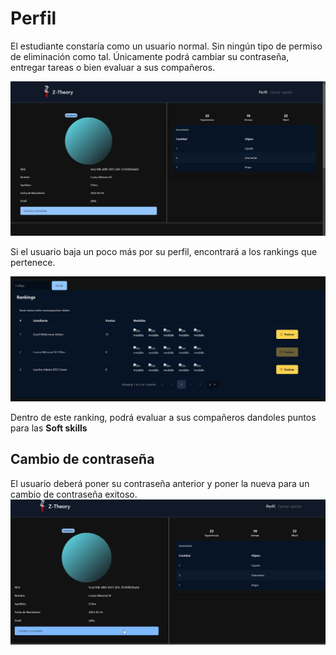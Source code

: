 # Perfil

El estudiante constaría como un usuario normal. Sin ningún tipo de permiso de eliminación como tal. Únicamente podrá cambiar su contraseña, entregar tareas o bien evaluar a sus compañeros.

![Ejemplo de perfil del estudiante](../../images/student/profile/student_profile.png)

Si el usuario baja un poco más por su perfil, encontrará a los rankings que pertenece.

![Ranking de estudiante](../../images/student/profile/student_ranking.png)

Dentro de este ranking, podrá evaluar a sus compañeros dandoles puntos para las **Soft skills**

## Cambio de contraseña

El usuario deberá poner su contraseña anterior y poner la nueva para un cambio de contraseña exitoso.
![Cambio de contraseña del usuario](../../images/student/profile/student_change_password.gif)
